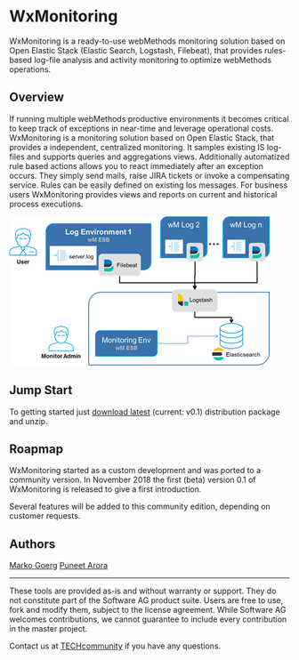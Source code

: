 # WxMonitoring
WxMonitoring is a ready-to-use webMethods monitoring solution based on Open Elastic Stack (Elastic Search, Logstash, Filebeat), that provides rules-based log-file analysis and activity monitoring to optimize webMethods operations.

## Overview
If running multiple webMethods productive environments it becomes critical to keep track of exceptions in near-time and leverage operational costs. WxMonitoring is a monitoring solution based on Open Elastic Stack, that provides a independent, centralized monitoring. It samples existing IS log-files and supports queries and aggregations views. Additionally automatized rule based actions allows you to react immediately after an exception occurs. They simply send mails, raise JIRA tickets or invoke a compensating service. Rules can be easily defined on existing los messages. For business users WxMonitoring provides views and reports on current and historical process executions.

![System Architecture](ressources/img/architecture.png)

## Jump Start
To getting started just [download latest](dist/WxMonitoring-dist-0.1.zip) (current: v0.1) distribution package and unzip. 

## Roapmap
WxMonitoring started as a custom development and was ported to a community version. In November 2018 the first (beta) version 0.1 of WxMonitoring is released to give a first introduction.

Several features will be added to this community edition, depending on customer requests.

## Authors
[Marko Goerg](mailto:Marko.Goerg@softwareag.com)
[Puneet Arora](mailto:Puneet.Arora@softwareag.com)
______________________
These tools are provided as-is and without warranty or support. They do not constitute part of the Software AG product suite. Users are free to use, fork and modify them, subject to the license agreement. While Software AG welcomes contributions, we cannot guarantee to include every contribution in the master project.	

Contact us at [TECHcommunity](mailto:technologycommunity@softwareag.com?subject=Github/SoftwareAG) if you have any questions.
